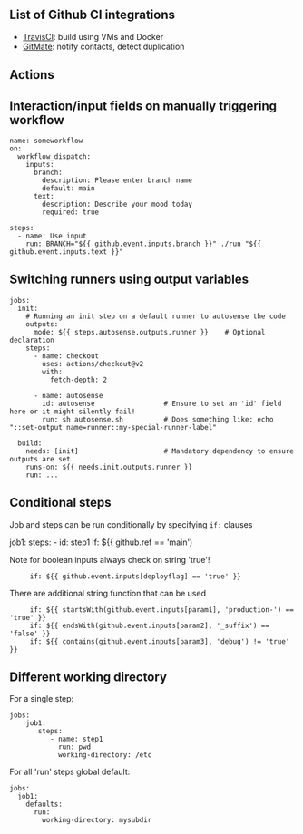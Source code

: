 ## List of Github CI integrations

- [TravisCI](travis-ci.org): build using VMs and Docker
- [GitMate](https://gitmate.io/home): notify contacts, detect duplication

## Actions

## Interaction/input fields on manually triggering workflow

    name: someworkflow
    on:
      workflow_dispatch:
        inputs:
          branch:
            description: Please enter branch name
            default: main
          text:
            description: Describe your mood today
            required: true
            
    steps:
      - name: Use input
        run: BRANCH="${{ github.event.inputs.branch }}" ./run "${{ github.event.inputs.text }}" 
            
## Switching runners using output variables

    jobs:
      init:
        # Running an init step on a default runner to autosense the code
        outputs:
          mode: ${{ steps.autosense.outputs.runner }}    # Optional declaration
        steps:
          - name: checkout
            uses: actions/checkout@v2
            with:
              fetch-depth: 2

          - name: autosense
            id: autosense                 # Ensure to set an 'id' field here or it might silently fail!
            run: sh autosense.sh          # Does something like: echo "::set-output name=runner::my-special-runner-label"

      build:
        needs: [init]                     # Mandatory dependency to ensure outputs are set
        runs-on: ${{ needs.init.outputs.runner }}
        run: ...

## Conditional steps 

Job and steps can be run conditionally by specifying `if:` clauses

   job1:
     steps:
       - id: step1
         if: ${{ github.ref == 'main')

Note for boolean inputs always check on string 'true'!

         if: ${{ github.event.inputs[deployflag] == 'true' }}
         
There are additional string function that can be used

         if: ${{ startsWith(github.event.inputs[param1], 'production-') == 'true' }}
         if: ${{ endsWith(github.event.inputs[param2], '_suffix') == 'false' }}
         if: ${{ contains(github.event.inputs[param3], 'debug') != 'true' }}

## Different working directory 

For a single step:

    jobs:
        job1:
           steps:
              - name: step1
                run: pwd
                working-directory: /etc
                
For all 'run' steps global default:

    jobs:
      job1:
        defaults:
          run:
            working-directory: mysubdir
